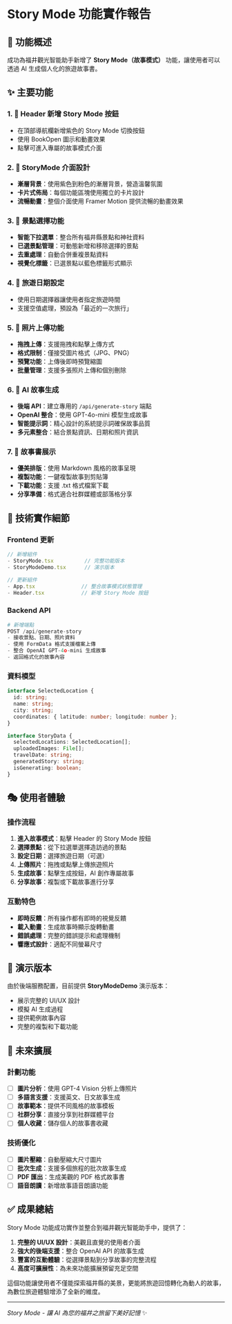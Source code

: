 # Story Mode 功能實作報告

## 🎯 功能概述

成功為福井觀光智能助手新增了 **Story Mode（故事模式）** 功能，讓使用者可以透過 AI 生成個人化的旅遊故事書。

## ✨ 主要功能

### 1. 🔘 Header 新增 Story Mode 按鈕
- 在頂部導航欄新增紫色的 Story Mode 切換按鈕
- 使用 BookOpen 圖示和動畫效果
- 點擊可進入專屬的故事模式介面

### 2. 🎨 StoryMode 介面設計
- **漸層背景**：使用紫色到粉色的漸層背景，營造溫馨氛圍
- **卡片式佈局**：每個功能區塊使用獨立的卡片設計
- **流暢動畫**：整個介面使用 Framer Motion 提供流暢的動畫效果

### 3. 📍 景點選擇功能
- **智能下拉選單**：整合所有福井縣景點和神社資料
- **已選景點管理**：可動態新增和移除選擇的景點
- **去重處理**：自動合併重複景點資料
- **視覺化標籤**：已選景點以藍色標籤形式顯示

### 4. 📅 旅遊日期設定
- 使用日期選擇器讓使用者指定旅遊時間
- 支援空值處理，預設為「最近的一次旅行」

### 5. 📸 照片上傳功能
- **拖拽上傳**：支援拖拽和點擊上傳方式
- **格式限制**：僅接受圖片格式（JPG、PNG）
- **預覽功能**：上傳後即時預覽縮圖
- **批量管理**：支援多張照片上傳和個別刪除

### 6. 🤖 AI 故事生成
- **後端 API**：建立專用的 `/api/generate-story` 端點
- **OpenAI 整合**：使用 GPT-4o-mini 模型生成故事
- **智能提示詞**：精心設計的系統提示詞確保故事品質
- **多元素整合**：結合景點資訊、日期和照片資訊

### 7. 📖 故事書展示
- **優美排版**：使用 Markdown 風格的故事呈現
- **複製功能**：一鍵複製故事到剪貼簿
- **下載功能**：支援 .txt 格式檔案下載
- **分享準備**：格式適合社群媒體或部落格分享

## 🔧 技術實作細節

### Frontend 更新
```typescript
// 新增組件
- StoryMode.tsx          // 完整功能版本
- StoryModeDemo.tsx      // 演示版本

// 更新組件
- App.tsx               // 整合故事模式狀態管理
- Header.tsx            // 新增 Story Mode 按鈕
```

### Backend API
```python
# 新增端點
POST /api/generate-story
- 接收景點、日期、照片資料
- 使用 FormData 格式支援檔案上傳
- 整合 OpenAI GPT-4o-mini 生成故事
- 返回格式化的故事內容
```

### 資料模型
```typescript
interface SelectedLocation {
  id: string;
  name: string;
  city: string;
  coordinates: { latitude: number; longitude: number };
}

interface StoryData {
  selectedLocations: SelectedLocation[];
  uploadedImages: File[];
  travelDate: string;
  generatedStory: string;
  isGenerating: boolean;
}
```

## 🎭 使用者體驗

### 操作流程
1. **進入故事模式**：點擊 Header 的 Story Mode 按鈕
2. **選擇景點**：從下拉選單選擇造訪過的景點
3. **設定日期**：選擇旅遊日期（可選）
4. **上傳照片**：拖拽或點擊上傳旅遊照片
5. **生成故事**：點擊生成按鈕，AI 創作專屬故事
6. **分享故事**：複製或下載故事進行分享

### 互動特色
- **即時反饋**：所有操作都有即時的視覺反饋
- **載入動畫**：生成故事時顯示旋轉動畫
- **錯誤處理**：完整的錯誤提示和處理機制
- **響應式設計**：適配不同螢幕尺寸

## 📱 演示版本

由於後端服務配置，目前提供 **StoryModeDemo** 演示版本：
- 展示完整的 UI/UX 設計
- 模擬 AI 生成過程
- 提供範例故事內容
- 完整的複製和下載功能

## 🔮 未來擴展

### 計劃功能
- [ ] **圖片分析**：使用 GPT-4 Vision 分析上傳照片
- [ ] **多語言支援**：支援英文、日文故事生成
- [ ] **故事範本**：提供不同風格的故事模板
- [ ] **社群分享**：直接分享到社群媒體平台
- [ ] **個人收藏**：儲存個人的故事書收藏

### 技術優化
- [ ] **圖片壓縮**：自動壓縮大尺寸圖片
- [ ] **批次生成**：支援多個旅程的批次故事生成
- [ ] **PDF 匯出**：生成美觀的 PDF 格式故事書
- [ ] **語音朗讀**：新增故事語音朗讀功能

## ✅ 成果總結

Story Mode 功能成功實作並整合到福井觀光智能助手中，提供了：

1. **完整的 UI/UX 設計**：美觀且直覺的使用者介面
2. **強大的後端支援**：整合 OpenAI API 的故事生成
3. **豐富的互動體驗**：從選擇景點到分享故事的完整流程
4. **高度可擴展性**：為未來功能擴展預留充足空間

這個功能讓使用者不僅能探索福井縣的美景，更能將旅遊回憶轉化為動人的故事，為數位旅遊體驗增添了全新的維度。

---

*Story Mode - 讓 AI 為您的福井之旅留下美好記憶* ✨
